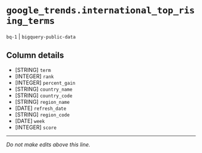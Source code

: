 # `google_trends.international_top_rising_terms`
`bq-1` | `bigquery-public-data`

## Column details
* [STRING]    `term`
* [INTEGER]   `rank`
* [INTEGER]   `percent_gain`
* [STRING]    `country_name`
* [STRING]    `country_code`
* [STRING]    `region_name`
* [DATE]      `refresh_date`
* [STRING]    `region_code`
* [DATE]      `week`
* [INTEGER]   `score`

-------------------------------------------------------------------------------
*Do not make edits above this line.*
